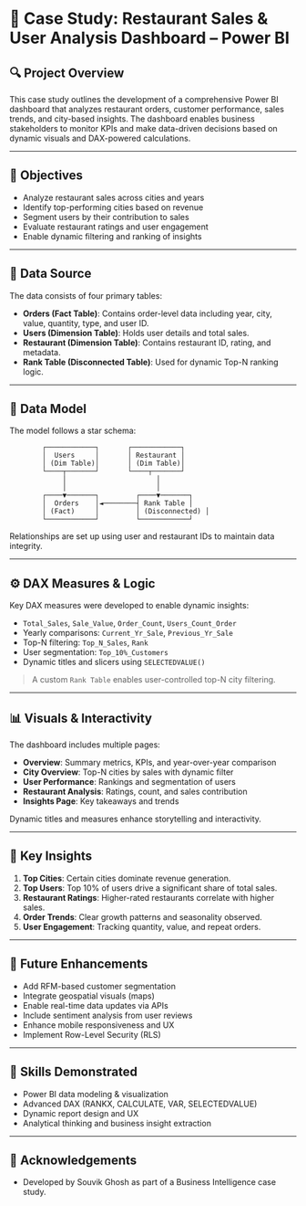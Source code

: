 
# 📄 Case Study: Restaurant Sales & User Analysis Dashboard – Power BI

## 🔍 Project Overview

This case study outlines the development of a comprehensive Power BI dashboard that analyzes restaurant orders, customer performance, sales trends, and city-based insights. The dashboard enables business stakeholders to monitor KPIs and make data-driven decisions based on dynamic visuals and DAX-powered calculations.

---

## 🎯 Objectives

- Analyze restaurant sales across cities and years
- Identify top-performing cities based on revenue
- Segment users by their contribution to sales
- Evaluate restaurant ratings and user engagement
- Enable dynamic filtering and ranking of insights

---

## 🧾 Data Source

The data consists of four primary tables:

- **Orders (Fact Table)**: Contains order-level data including year, city, value, quantity, type, and user ID.
- **Users (Dimension Table)**: Holds user details and total sales.
- **Restaurant (Dimension Table)**: Contains restaurant ID, rating, and metadata.
- **Rank Table (Disconnected Table)**: Used for dynamic Top-N ranking logic.

---

## 🧩 Data Model

The model follows a star schema:

```
        ┌────────────┐       ┌────────────┐
        │  Users     │       │ Restaurant │
        │ (Dim Table)│       │ (Dim Table)│
        └────┬───────┘       └────┬───────┘
             │                      │
             │                      │
        ┌────▼───────┐         ┌────▼───────┐
        │  Orders    │◄────────┤ Rank Table │
        │ (Fact)     │         │ (Disconnected) │
        └────────────┘         └────────────┘
```

Relationships are set up using user and restaurant IDs to maintain data integrity.

---

## ⚙️ DAX Measures & Logic

Key DAX measures were developed to enable dynamic insights:

- `Total_Sales`, `Sale_Value`, `Order_Count`, `Users_Count_Order`
- Yearly comparisons: `Current_Yr_Sale`, `Previous_Yr_Sale`
- Top-N filtering: `Top_N_Sales`, `Rank`
- User segmentation: `Top_10%_Customers`
- Dynamic titles and slicers using `SELECTEDVALUE()`

> A custom `Rank Table` enables user-controlled top-N city filtering.

---

## 📊 Visuals & Interactivity

The dashboard includes multiple pages:
- **Overview**: Summary metrics, KPIs, and year-over-year comparison
- **City Overview**: Top-N cities by sales with dynamic filter
- **User Performance**: Rankings and segmentation of users
- **Restaurant Analysis**: Ratings, count, and sales contribution
- **Insights Page**: Key takeaways and trends

Dynamic titles and measures enhance storytelling and interactivity.

---

## 🔑 Key Insights

1. **Top Cities**: Certain cities dominate revenue generation.
2. **Top Users**: Top 10% of users drive a significant share of total sales.
3. **Restaurant Ratings**: Higher-rated restaurants correlate with higher sales.
4. **Order Trends**: Clear growth patterns and seasonality observed.
5. **User Engagement**: Tracking quantity, value, and repeat orders.

---

## 🚀 Future Enhancements

- Add RFM-based customer segmentation
- Integrate geospatial visuals (maps)
- Enable real-time data updates via APIs
- Include sentiment analysis from user reviews
- Enhance mobile responsiveness and UX
- Implement Row-Level Security (RLS)

---

## 🧠 Skills Demonstrated

- Power BI data modeling & visualization
- Advanced DAX (RANKX, CALCULATE, VAR, SELECTEDVALUE)
- Dynamic report design and UX
- Analytical thinking and business insight extraction

---

## 🙌 Acknowledgements
- Developed by Souvik Ghosh as part of a Business Intelligence case study.

